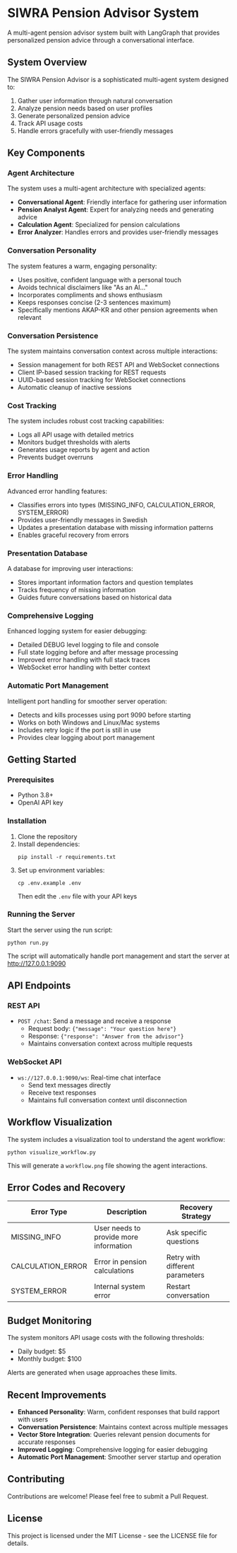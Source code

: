 # SIWRA Pension Advisor System

A multi-agent pension advisor system built with LangGraph that provides personalized pension advice through a conversational interface.

## System Overview

The SIWRA Pension Advisor is a sophisticated multi-agent system designed to:

1. Gather user information through natural conversation
2. Analyze pension needs based on user profiles
3. Generate personalized pension advice
4. Track API usage costs
5. Handle errors gracefully with user-friendly messages

## Key Components

### Agent Architecture

The system uses a multi-agent architecture with specialized agents:

- **Conversational Agent**: Friendly interface for gathering user information
- **Pension Analyst Agent**: Expert for analyzing needs and generating advice
- **Calculation Agent**: Specialized for pension calculations
- **Error Analyzer**: Handles errors and provides user-friendly messages

### Conversation Personality

The system features a warm, engaging personality:

- Uses positive, confident language with a personal touch
- Avoids technical disclaimers like "As an AI..."
- Incorporates compliments and shows enthusiasm
- Keeps responses concise (2-3 sentences maximum)
- Specifically mentions AKAP-KR and other pension agreements when relevant

### Conversation Persistence

The system maintains conversation context across multiple interactions:

- Session management for both REST API and WebSocket connections
- Client IP-based session tracking for REST requests
- UUID-based session tracking for WebSocket connections
- Automatic cleanup of inactive sessions

### Cost Tracking

The system includes robust cost tracking capabilities:

- Logs all API usage with detailed metrics
- Monitors budget thresholds with alerts
- Generates usage reports by agent and action
- Prevents budget overruns

### Error Handling

Advanced error handling features:

- Classifies errors into types (MISSING_INFO, CALCULATION_ERROR, SYSTEM_ERROR)
- Provides user-friendly messages in Swedish
- Updates a presentation database with missing information patterns
- Enables graceful recovery from errors

### Presentation Database

A database for improving user interactions:

- Stores important information factors and question templates
- Tracks frequency of missing information
- Guides future conversations based on historical data

### Comprehensive Logging

Enhanced logging system for easier debugging:

- Detailed DEBUG level logging to file and console
- Full state logging before and after message processing
- Improved error handling with full stack traces
- WebSocket error handling with better context

### Automatic Port Management

Intelligent port handling for smoother server operation:

- Detects and kills processes using port 9090 before starting
- Works on both Windows and Linux/Mac systems
- Includes retry logic if the port is still in use
- Provides clear logging about port management

## Getting Started

### Prerequisites

- Python 3.8+
- OpenAI API key

### Installation

1. Clone the repository
2. Install dependencies:
   ```
   pip install -r requirements.txt
   ```
3. Set up environment variables:
   ```
   cp .env.example .env
   ```
   Then edit the `.env` file with your API keys

### Running the Server

Start the server using the run script:

```
python run.py
```

The script will automatically handle port management and start the server at http://127.0.0.1:9090

## API Endpoints

### REST API

- `POST /chat`: Send a message and receive a response
  - Request body: `{"message": "Your question here"}`
  - Response: `{"response": "Answer from the advisor"}`
  - Maintains conversation context across multiple requests

### WebSocket API

- `ws://127.0.0.1:9090/ws`: Real-time chat interface
  - Send text messages directly
  - Receive text responses
  - Maintains full conversation context until disconnection

## Workflow Visualization

The system includes a visualization tool to understand the agent workflow:

```
python visualize_workflow.py
```

This will generate a `workflow.png` file showing the agent interactions.

## Error Codes and Recovery

| Error Type | Description | Recovery Strategy |
|------------|-------------|-------------------|
| MISSING_INFO | User needs to provide more information | Ask specific questions |
| CALCULATION_ERROR | Error in pension calculations | Retry with different parameters |
| SYSTEM_ERROR | Internal system error | Restart conversation |

## Budget Monitoring

The system monitors API usage costs with the following thresholds:

- Daily budget: $5
- Monthly budget: $100

Alerts are generated when usage approaches these limits.

## Recent Improvements

- **Enhanced Personality**: Warm, confident responses that build rapport with users
- **Conversation Persistence**: Maintains context across multiple messages
- **Vector Store Integration**: Queries relevant pension documents for accurate responses
- **Improved Logging**: Comprehensive logging for easier debugging
- **Automatic Port Management**: Smoother server startup and operation

## Contributing

Contributions are welcome! Please feel free to submit a Pull Request.

## License

This project is licensed under the MIT License - see the LICENSE file for details.